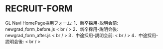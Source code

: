 # RECRUIT-FORM
GL Navi HomePage採用フォーム:
1．新卒採用-説明会前: newgrad_form_before.js          < br / >
2．新卒採用-説明会後: newgrad_form_after.js          < br / >
3．中途採用-説明会前:             < br / >
4．中途採用-説明会後:             < br / >

